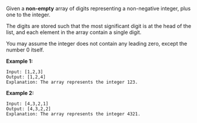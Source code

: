 Given a **non-empty** array of digits representing a non-negative integer, plus one to the integer.

The digits are stored such that the most significant digit is at the head of the list, and each element in the array contain a single digit.

You may assume the integer does not contain any leading zero, except the number 0 itself.

**Example 1:**
````
Input: [1,2,3]
Output: [1,2,4]
Explanation: The array represents the integer 123.
````

**Example 2:**
````
Input: [4,3,2,1]
Output: [4,3,2,2]
Explanation: The array represents the integer 4321.
````